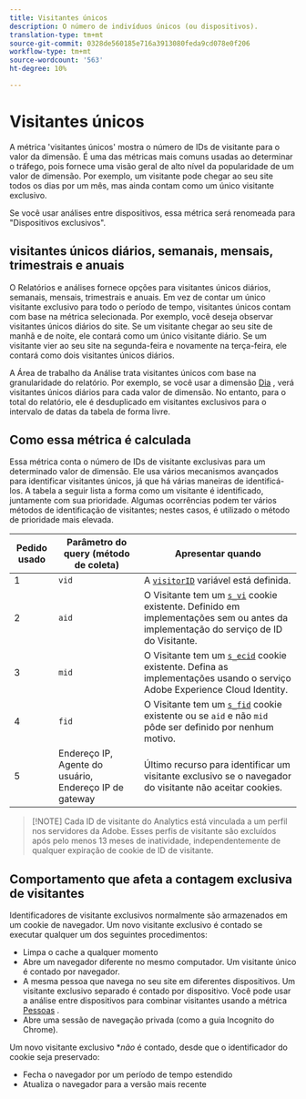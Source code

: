 ```yaml
---
title: Visitantes únicos
description: O número de indivíduos únicos (ou dispositivos).
translation-type: tm+mt
source-git-commit: 0328de560185e716a3913080feda9cd078e0f206
workflow-type: tm+mt
source-wordcount: '563'
ht-degree: 10%

---
```



# Visitantes únicos

A métrica &#39;visitantes únicos&#39; mostra o número de IDs de visitante para o valor da dimensão. É uma das métricas mais comuns usadas ao determinar o tráfego, pois fornece uma visão geral de alto nível da popularidade de um valor de dimensão. Por exemplo, um visitante pode chegar ao seu site todos os dias por um mês, mas ainda contam como um único visitante exclusivo.

Se você usar análises [](../cda/cda-home.md)entre dispositivos, essa métrica será renomeada para &quot;Dispositivos exclusivos&quot;.

## visitantes únicos diários, semanais, mensais, trimestrais e anuais

O Relatórios e análises fornece opções para visitantes únicos diários, semanais, mensais, trimestrais e anuais. Em vez de contar um único visitante exclusivo para todo o período de tempo, visitantes únicos contam com base na métrica selecionada. Por exemplo, você deseja observar visitantes únicos diários do site. Se um visitante chegar ao seu site de manhã e de noite, ele contará como um único visitante diário. Se um visitante vier ao seu site na segunda-feira e novamente na terça-feira, ele contará como dois visitantes únicos diários.

A Área de trabalho da Análise trata visitantes únicos com base na granularidade do relatório. Por exemplo, se você usar a dimensão [Dia](../dimensions/day.md) , verá visitantes únicos diários para cada valor de dimensão. No entanto, para o total do relatório, ele é desduplicado em visitantes exclusivos para o intervalo de datas da tabela de forma livre.

## Como essa métrica é calculada

Essa métrica conta o número de IDs de visitante exclusivas para um determinado valor de dimensão. Ele usa vários mecanismos avançados para identificar visitantes únicos, já que há várias maneiras de identificá-los. A tabela a seguir lista a forma como um visitante é identificado, juntamente com sua prioridade. Algumas ocorrências podem ter vários métodos de identificação de visitantes; nestes casos, é utilizado o método de prioridade mais elevada.

| Pedido usado | Parâmetro do query (método de coleta) | Apresentar quando |
| --- | --- | --- |
| 1 | `vid` | A [`visitorID`](/help/implement/vars/config-vars/visitorid.md) variável está definida. |
| 2 | `aid` | O Visitante tem um [`s_vi`](https://docs.adobe.com/content/help/pt-BR/core-services/interface/ec-cookies/cookies-analytics.html) cookie existente. Definido em implementações sem ou antes da implementação do serviço de ID do Visitante. |
| 3 | `mid` | O Visitante tem um [`s_ecid`](https://docs.adobe.com/content/help/pt-BR/core-services/interface/ec-cookies/cookies-analytics.html) cookie existente. Defina as implementações usando o serviço [](https://docs.adobe.com/content/help/pt-BR/id-service/using/home.html)Adobe Experience Cloud Identity. |
| 4 | `fid` | O Visitante tem um [`s_fid`](https://docs.adobe.com/content/help/pt-BR/core-services/interface/ec-cookies/cookies-analytics.html) cookie existente ou se `aid` e não `mid` pôde ser definido por nenhum motivo. |
| 5 | Endereço IP, Agente do usuário, Endereço IP de gateway | Último recurso para identificar um visitante exclusivo se o navegador do visitante não aceitar cookies. |

>[!NOTE] Cada ID de visitante do Analytics está vinculada a um perfil nos servidores da Adobe. Esses perfis de visitante são excluídos após pelo menos 13 meses de inatividade, independentemente de qualquer expiração de cookie de ID de visitante.

## Comportamento que afeta a contagem exclusiva de visitantes

Identificadores de visitante exclusivos normalmente são armazenados em um cookie de navegador. Um novo visitante exclusivo é contado se executar qualquer um dos seguintes procedimentos:

* Limpa o cache a qualquer momento
* Abre um navegador diferente no mesmo computador. Um visitante único é contado por navegador.
* A mesma pessoa que navega no seu site em diferentes dispositivos. Um visitante exclusivo separado é contado por dispositivo. Você pode usar a análise [](../cda/cda-home.md) entre dispositivos para combinar visitantes usando a métrica [Pessoas](people.md) .
* Abre uma sessão de navegação privada (como a guia Incognito do Chrome).

Um novo visitante exclusivo **não* é contado, desde que o identificador do cookie seja preservado:

* Fecha o navegador por um período de tempo estendido
* Atualiza o navegador para a versão mais recente
